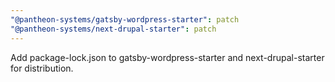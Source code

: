 ```yaml
---
"@pantheon-systems/gatsby-wordpress-starter": patch
"@pantheon-systems/next-drupal-starter": patch
---
```


Add package-lock.json to gatsby-wordpress-starter and next-drupal-starter for distribution.
